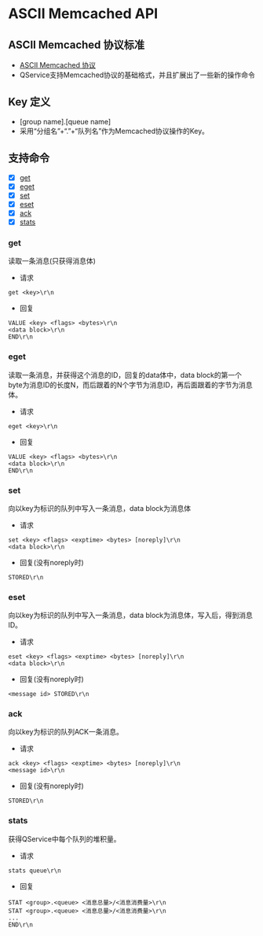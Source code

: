 # ASCII Memcached API

## ASCII Memcached 协议标准
  - [ASCII Memcached 协议](https://github.com/memcached/memcached/blob/master/doc/protocol.txt)
  - QService支持Memcached协议的基础格式，并且扩展出了一些新的操作命令

## Key 定义
  - \[group name\].\[queue name\]
  - 采用“分组名”+“.”+“队列名”作为Memcached协议操作的Key。

## 支持命令
- [x] [get](#get)
- [x] [eget](#eget)
- [x] [set](#set)
- [x] [eset](#eset)
- [x] [ack](#ack)
- [x] [stats](#stats)

### get
读取一条消息(只获得消息体)
* 请求
```
get <key>\r\n
```
* 回复
```
VALUE <key> <flags> <bytes>\r\n
<data block>\r\n
END\r\n
```

### eget
读取一条消息，并获得这个消息的ID，回复的data体中，data block的第一个byte为消息ID的长度N，而后跟着的N个字节为消息ID，再后面跟着的字节为消息体。
* 请求
```
eget <key>\r\n
```
* 回复
```
VALUE <key> <flags> <bytes>\r\n
<data block>\r\n
END\r\n
```

### set
向以key为标识的队列中写入一条消息，data block为消息体
* 请求
```
set <key> <flags> <exptime> <bytes> [noreply]\r\n
<data block>\r\n
```
* 回复(没有noreply时)
```
STORED\r\n
```

### eset
向以key为标识的队列中写入一条消息，data block为消息体，写入后，得到消息ID。
* 请求
```
eset <key> <flags> <exptime> <bytes> [noreply]\r\n
<data block>\r\n
```
* 回复(没有noreply时)
```
<message id> STORED\r\n
```

### ack
向以key为标识的队列ACK一条消息。
* 请求
```
ack <key> <flags> <exptime> <bytes> [noreply]\r\n
<message id>\r\n
```
* 回复(没有noreply时)
```
STORED\r\n
```

### stats
获得QService中每个队列的堆积量。
* 请求
```
stats queue\r\n
```
* 回复
```
STAT <group>.<queue> <消息总量>/<消息消费量>\r\n
STAT <group>.<queue> <消息总量>/<消息消费量>\r\n
...
END\r\n
```
